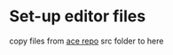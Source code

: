 # Set-up editor files

copy files from [ace repo](https://github.com/ajaxorg/ace-builds/tree/master/src) src folder to here